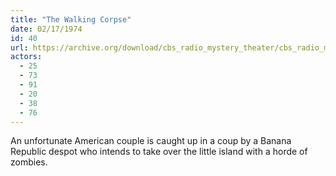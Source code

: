 ```yaml
---
title: "The Walking Corpse"
date: 02/17/1974
id: 40
url: https://archive.org/download/cbs_radio_mystery_theater/cbs_radio_mystery_theater-0001-0050.zip/cbs_radio_mystery_theater-0001-0050%2Fcbsrmt_0040_the_walking_corpse.mp3
actors:
  - 25
  - 73
  - 91
  - 20
  - 38
  - 76
---
```

An unfortunate American couple is caught up in a coup by a Banana Republic despot who intends to take over the little island with a horde of zombies.